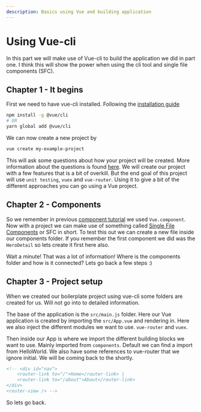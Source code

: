 ```yaml
---
description: Basics using Vue and building application
---
```


# Using Vue-cli

In this part we will make use of Vue-cli to build the application we did in part one. I think this will show the power when using the cli tool and single file components (SFC).

## Chapter 1 - It begins

First we need to have vue-cli installed. Following the [installation guide](https://cli.vuejs.org/guide/installation.html)

```bash
npm install -g @vue/cli
# OR
yarn global add @vue/cli
```

We can now create a new project by

```bash
vue create my-example-project
```

This will ask some questions about how your project will be created. More information about the questions is found [here](https://cli.vuejs.org/guide/creating-a-project.html#vue-create). We will create our project with a few features that is a bit of overkill. But the end goal of this project will use `unit testing`, `vuex` and `vue-router`.
Using it to give a bit of the different approaches you can go using a Vue project.

## Chapter 2 - Components

So we remember in previous [component tutorial](http://localhost:8080/tutorial/#chapter-two-components) we used `Vue.component`. Now with a project we can make use of something called [Single File Components](https://vuejs.org/v2/guide/single-file-components.html) or SFC in short. To test this out we can create a new file inside our components folder. If you remember the first component we did was the `HeroDetail` so lets create it first here also.

Wait a minute! That was a lot of information! Where is the components folder and how is it connected? Lets go back a few steps :)

## Chapter 3 - Project setup

When we created our boilerplate project using vue-cli some folders are created for us. Will not go into to detailed information.

The base of the application is the `src/main.js` folder. Here our Vue application is created by importing the `src/App.vue` and rendering in. Here we also inject the different modules we want to use. `vue-router` and `vuex`.

Then inside our App is where we import the different building blocks we want to use. Mainly imported from `components`. Default we can find a import from HelloWorld. We also have some references to vue-router that we ignore initial. We will be coming back to the shortly.

```html
<!-- <div id="nav">
    <router-link to="/">Home</router-link> |
    <router-link to="/about">About</router-link>
</div>
<router-view /> -->
```

So lets go back.
